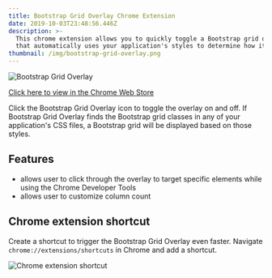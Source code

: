 ```yaml
---
title: Bootstrap Grid Overlay Chrome Extension
date: 2019-10-03T23:48:56.446Z
description: >-
  This chrome extension allows you to quickly toggle a Bootstrap grid overlay
  that automatically uses your application's styles to determine how it looks.
thumbnail: /img/bootstrap-grid-overlay.png
---
```

![Bootstrap Grid Overlay](/img/bootstrap-grid-overlay.png "Bootstrap Grid Overlay")

[Click here to view in the Chrome Web Store](https://chrome.google.com/webstore/detail/bootstrap-grid-overlay/mnlklmelflkheijccafopdohgclfefcg)

Click the Bootstrap Grid Overlay icon to toggle the overlay on and off. If Bootstrap Grid Overlay finds the Bootstrap grid classes in any of your application's CSS files, a Bootstrap grid will be displayed based on those styles.

## Features

* allows user to click through the overlay to target specific elements while using the Chrome Developer Tools
* allows user to customize column count

## Chrome extension shortcut

Create a shortcut to trigger the Bootstrap Grid Overlay even faster. Navigate `chrome://extensions/shortcuts` in Chrome and add a shortcut.

![Chrome extension shortcut](/img/screenshot-2019-10-03-20.02.38.png "Chrome extension shortcut")
